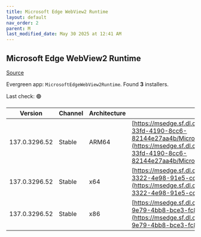 ```yaml
---
title: Microsoft Edge WebView2 Runtime
layout: default
nav_order: 2
parent: M
last_modified_date: May 30 2025 at 12:41 AM
---
```


## Microsoft Edge WebView2 Runtime

[Source](https://developer.microsoft.com/en-us/microsoft-edge/webview2/)

Evergreen app: `MicrosoftEdgeWebView2Runtime`. Found **3** installers.

Last check: 🟢

| Version       | Channel | Architecture | URI                                                                                                                                                                                                                                                                                                                            |
| ------------- | ------- | ------------ | ------------------------------------------------------------------------------------------------------------------------------------------------------------------------------------------------------------------------------------------------------------------------------------------------------------------------------ |
| 137.0.3296.52 | Stable  | ARM64        | [https://msedge.sf.dl.delivery.mp.microsoft.com/filestreamingservice/files/5c9c255d-33fd-4190-8cc6-82144e27aa4b/MicrosoftEdgeWebView2RuntimeInstallerARM64.exe](https://msedge.sf.dl.delivery.mp.microsoft.com/filestreamingservice/files/5c9c255d-33fd-4190-8cc6-82144e27aa4b/MicrosoftEdgeWebView2RuntimeInstallerARM64.exe) |
| 137.0.3296.52 | Stable  | x64          | [https://msedge.sf.dl.delivery.mp.microsoft.com/filestreamingservice/files/0d3598be-3322-4e98-91e5-cc38333e5f49/MicrosoftEdgeWebView2RuntimeInstallerX64.exe](https://msedge.sf.dl.delivery.mp.microsoft.com/filestreamingservice/files/0d3598be-3322-4e98-91e5-cc38333e5f49/MicrosoftEdgeWebView2RuntimeInstallerX64.exe)     |
| 137.0.3296.52 | Stable  | x86          | [https://msedge.sf.dl.delivery.mp.microsoft.com/filestreamingservice/files/b703cc11-9e79-4bb8-bce3-fc8d2ef4f0fc/MicrosoftEdgeWebView2RuntimeInstallerX86.exe](https://msedge.sf.dl.delivery.mp.microsoft.com/filestreamingservice/files/b703cc11-9e79-4bb8-bce3-fc8d2ef4f0fc/MicrosoftEdgeWebView2RuntimeInstallerX86.exe)     |
